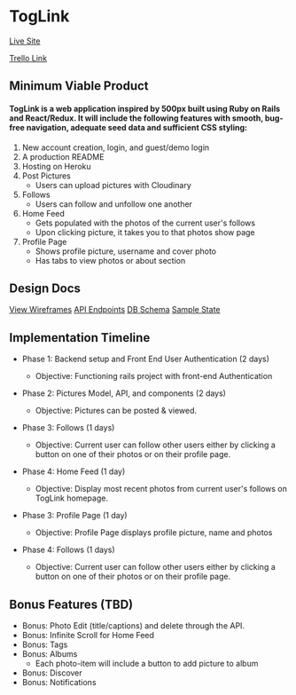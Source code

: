 # TogLink

[Live Site](wwww.toglink.com)

[Trello Link](https://trello.com/b/U5H5Xk4Y/toglink-by-nate)

## Minimum Viable Product

#### TogLink is a web application inspired by 500px built using Ruby on Rails and React/Redux. It will include the following features with smooth, bug-free navigation, adequate seed data and sufficient CSS styling:

  1. New account creation, login, and guest/demo login
  2. A production README
  3. Hosting on Heroku
  4. Post Pictures
      * Users can upload pictures with Cloudinary
  5. Follows
      * Users can follow and unfollow one another
  6. Home Feed
      * Gets populated with the photos of the current user's follows
      * Upon clicking picture, it takes you to that photos show page
  7. Profile Page
      * Shows profile picture, username and cover photo
      * Has tabs to view photos or about section

## Design Docs

[View Wireframes](./wireframes/)
[API Endpoints](api-endpoints.md)
[DB Schema](schema.md)
[Sample State](sample-state.md)


## Implementation Timeline

* Phase 1: Backend setup and Front End User Authentication (2 days)
  * Objective: Functioning rails project with front-end Authentication

* Phase 2: Pictures Model, API, and components (2 days)
  * Objective: Pictures can be posted & viewed.

* Phase 3: Follows (1 days)
  * Objective: Current user can follow other users either by clicking a button on one of their photos or on their profile page.

* Phase 4: Home Feed (1 day)
  * Objective: Display most recent photos from current user's follows on TogLink homepage.

* Phase 3: Profile Page (1 day)
  * Objective: Profile Page displays profile picture, name and photos

* Phase 4: Follows (1 days)
  * Objective: Current user can follow other users either by clicking a button on one of their photos or on their profile page.




## Bonus Features (TBD)

* Bonus: Photo Edit (title/captions) and delete through the API.
* Bonus: Infinite Scroll for Home Feed
* Bonus: Tags
* Bonus: Albums
  - Each photo-item will include a button to add picture to album
* Bonus: Discover
* Bonus: Notifications
